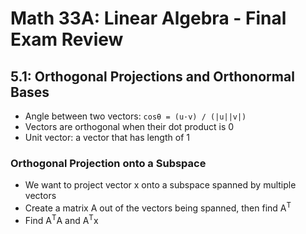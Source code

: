 # Math 33A: Linear Algebra - Final Exam Review
## 5.1: Orthogonal Projections and Orthonormal Bases
* Angle between two vectors: `cosθ = (u·v) / (|u||v|)`
* Vectors are orthogonal when their dot product is 0
* Unit vector: a vector that has length of 1
### Orthogonal Projection onto a Subspace
* We want to project vector x onto a subspace spanned by multiple vectors
* Create a matrix A out of the vectors being spanned, then find A<sup>T</sup>
* Find A<sup>T</sup>A and A<sup>T</sup>x
